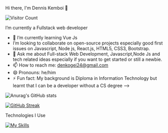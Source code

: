 Hi there, I'm Dennis Kemboi 🤝



  ![Visitor Count](https://profile-counter.glitch.me/{Developer-Dennis}/count.svg)

  I’m currently a Fullstack web  developer 
- 🌱 I’m currently learning Vue Js
- I’m looking to collaborate on open-source projects especially good first issues on Javascript, Node js, React.js, HTML5, CSS3, Bootstrap.
- 💬 Ask me about Full-stack Web Development, Javascript,Node Js and tech related ideas especially if you want to get started or still a newbie.
- 📫 How to reach me: denkogei24@gmail.com 
- 😄 Pronouns: he/him
- ⚡ Fun fact: My background is Diploma in Information Technology but learnt that I can be a developer without a CS degree
-->




![Anurag's GitHub stats](https://github-readme-stats.vercel.app/api?username=Developer-Dennis&show_icons=true&theme=radical)



[![GitHub Streak](https://streak-stats.demolab.com/?user=Developer-Dennis)](https://git.io/streak-stats)


Technologies I Use

[![My Skills](https://skills.thijs.gg/icons?i=html,css,javascript,nodejs,react,mysql,ejs&theme=dark)](https://skills.thijs.gg)


